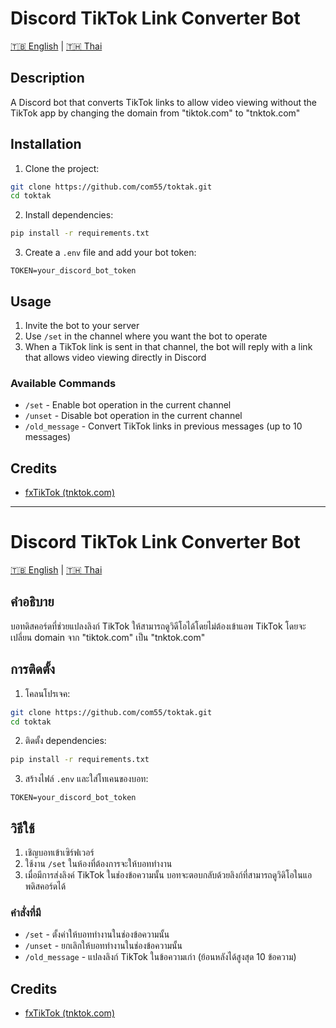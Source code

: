 <a name="thai"></a>
# Discord TikTok Link Converter Bot

[🇹🇧 English](#english) | [🇹🇭 Thai](#thai)

<a name="english"></a>
## Description
A Discord bot that converts TikTok links to allow video viewing without the TikTok app by changing the domain from "tiktok.com" to "tnktok.com"

## Installation
1. Clone the project:
```bash
git clone https://github.com/com55/toktak.git
cd toktak
```

2. Install dependencies:
```bash
pip install -r requirements.txt
```

3. Create a `.env` file and add your bot token:
```
TOKEN=your_discord_bot_token
```

## Usage
1. Invite the bot to your server
2. Use `/set` in the channel where you want the bot to operate
3. When a TikTok link is sent in that channel, the bot will reply with a link that allows video viewing directly in Discord

### Available Commands
- `/set` - Enable bot operation in the current channel
- `/unset` - Disable bot operation in the current channel
- `/old_message` - Convert TikTok links in previous messages (up to 10 messages)

## Credits
- [fxTikTok (tnktok.com)](https://github.com/okdargy/fxtiktok)
---
<a name="thai"></a>
# Discord TikTok Link Converter Bot

[🇹🇧 English](#english) | [🇹🇭 Thai](#thai)


## คำอธิบาย
บอทดิสคอร์ดที่ช่วยแปลงลิงก์ TikTok ให้สามารถดูวิดีโอได้โดยไม่ต้องเข้าแอพ TikTok โดยจะเปลี่ยน domain จาก "tiktok.com" เป็น "tnktok.com"

## การติดตั้ง
1. โคลนโปรเจค:
```bash
git clone https://github.com/com55/toktak.git
cd toktak
```

2. ติดตั้ง dependencies:
```bash
pip install -r requirements.txt
```

3. สร้างไฟล์ `.env` และใส่โทเคนของบอท:
```
TOKEN=your_discord_bot_token
```

## วิธีใช้
1. เชิญบอทเข้าเซิร์ฟเวอร์
2. ใช้งาน `/set` ในห้องที่ต้องการจะให้บอททำงาน
3. เมื่อมีการส่งลิงค์ TikTok ในช่องข้อความนั้น บอทจะตอบกลับด้วยลิงก์ที่สามารถดูวิดิโอในแอพดิสคอร์ดได้

### คำสั่งที่มี
- `/set` - ตั้งค่าให้บอททำงานในช่องข้อความนั้น
- `/unset` - ยกเลิกให้บอททำงานในช่องข้อความนั้น
- `/old_message` - แปลงลิงก์ TikTok ในข้อความเก่า (ย้อนหลังได้สูงสุด 10 ข้อความ)

## Credits
- [fxTikTok (tnktok.com)](https://github.com/okdargy/fxtiktok)
